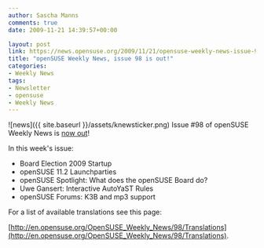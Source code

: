```yaml
---
author: Sascha Manns
comments: true
date: 2009-11-21 14:39:57+00:00

layout: post
link: https://news.opensuse.org/2009/11/21/opensuse-weekly-news-issue-98-is-out/
title: "openSUSE Weekly News, issue 98 is out!"
categories:
- Weekly News
tags:
- Newsletter
- opensuse
- Weekly News
---
```

![news]({{ site.baseurl }}/assets/knewsticker.png) Issue #98 of openSUSE Weekly News is [now out](http://en.opensuse.org/OpenSUSE_Weekly_News/98)!

In this week's issue:

* Board Election 2009 Startup
* openSUSE 11.2 Launchparties
* openSUSE Spotlight: What does the openSUSE Board do?
* Uwe Gansert: Interactive AutoYaST Rules
* openSUSE Forums: K3B and mp3 support





For a list of available translations see this page:

[http://en.opensuse.org/OpenSUSE_Weekly_News/98/Translations](http://en.opensuse.org/OpenSUSE_Weekly_News/98/Translations).		
